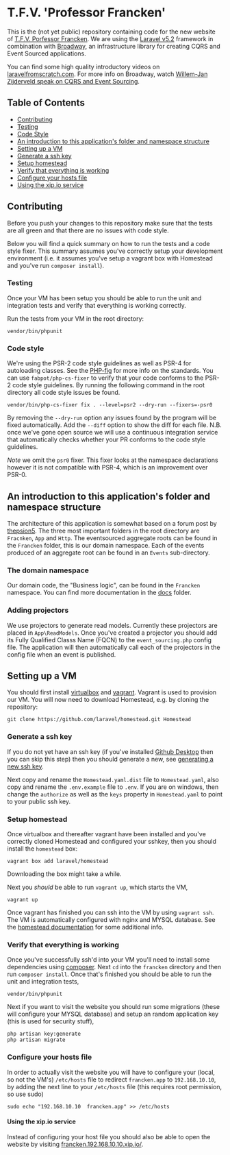 # T.F.V. 'Professor Francken'
This is the (not yet public) repository containing code for the new website of
[T.F.V. Porfessor Francken](http://professorfrancken.nl/).
We are using the [Laravel v5.2](http://laravel.com/docs/5.2) framework in
combination with [Broadway](http://github.com/qandidate-labs/broadway), an
infrastructure library for creating CQRS and Event Sourced applications.

You can find some high quality introductory videos on
[laravelfromscratch.com](laravelfromscratch.com).
For more info on Broadway, watch
[Willem-Jan Zijderveld speak on CQRS and Event Sourcing](https://www.youtube.com/watch?v=d1PDPsxWGqM).

## Table of Contents
* [Contributing](#Contributing)
 * [Testing](#Testing)
 * [Code Style](#Code-style)
* [An introduction to this application's folder and namespace structure](#An-introduction-to-this-application's-folder-and-namespace-structure)
* [Setting up a VM](#Setting-up-a-VM)
 * [Generate a ssh key](#generate-a-ssh-key)
 * [Setup homestead](#setup-homestead)
 * [Verify that everything is working](#verify-that-everything-is-working)
 * [Configure your hosts file](#configure-your-hosts-file)
  * [Using the xip.io service](#using-the-xipio-service)

## Contributing
Before you push your changes to this repository make sure that the tests are all
green and that there are no issues with code style.

Below you will find a quick summary on how to run the tests and a code style
fixer.
This summary assumes you've correctly setup your development environment (i.e.
it assumes you've setup a vagrant box with Homestead and you've run `composer install`).

### Testing
Once your VM has been setup you should be able to run the unit and integration
tests and verify that everything is working correctly.

Run the tests from your VM in the root directory:
```
vendor/bin/phpunit
```

### Code style
We're using the PSR-2 code style guidelines as well as PSR-4 for autoloading classes.
See the [PHP-fig](http://www.php-fig.org/psr/) for more info on the standards.
You can use `fabpot/php-cs-fixer` to verify that your code conforms to the PSR-2
code style guidelines. By running the following command in the root directory
all code style issues be found.
```
vendor/bin/php-cs-fixer fix . --level=psr2 --dry-run --fixers=-psr0
```
By removing the `--dry-run` option any issues found by the program will be fixed
automatically. Add the `--diff` option to show the diff for each file.
N.B. once we've gone open source we will use a continuous integration service
that automatically checks whether your PR conforms to the code style guidelines.

*Note* we omit the `psr0` fixer. This fixer looks at the namespace declarations
however it is not compatible with PSR-4, which is an improvement over PSR-0.


## An introduction to this application's folder and namespace structure
The architecture of this application is somewhat based on a forum post by
[thepsion5](https://laracasts.com/discuss/channels/general-discussion/folder-and-namespace-structure-with-ddd).
The three most important folders in the root directory are `Fracnken`, `App` and
`Http`. The eventsourced aggregate roots can be found in the `Francken` folder,
this is our domain namespace. Each of the events produced of an aggregate root
can be found in an `Events` sub-directory.

### The domain namespace
Our domain code, the "Business logic", can be found in the `Francken` namespace.
You can find more documentation in the [docs](docs/) folder.

### Adding projectors
We use projectors to generate read models. Currently these projectors are placed
in `App\ReadModels`. Once you've created a projector you should add its Fully
Qualified Classs Name (FQCN) to the `event_sourcing.php` config file.
The application will then automatically call each of the projectors in the
config file when an event is published.

## Setting up a VM
You should first install [virtualbox](https://www.virtualbox.org/wiki/Downloads)
and [vagrant](https://www.vagrantup.com/).
Vagrant is used to provision our VM.
You will now need to download Homestead, e.g. by cloning the repository:
```
git clone https://github.com/laravel/homestead.git Homestead
```

### Generate a ssh key
If you do not yet have an ssh key (if you've installed
[Github Desktop](https://desktop.github.com/) then you can skip this step) then
you should generate a new, see
[generating a new ssh key](https://help.github.com/articles/generating-a-new-ssh-key/).

Next copy and rename the `Homestead.yaml.dist` file to `Homestead.yaml`, also
copy and rename the `.env.example` file to `.env`.
If you are on windows, then change the `authorize` as well as the `keys` property in `Homestead.yaml` to point to your
public ssh key.

### Setup homestead
Once virtualbox and thereafter vagrant have been installed and you've correctly
cloned Homestead and configured your sshkey, then you should install the
`homestead` box:
```
vagrant box add laravel/homestead
```
Downloading the box might take a while.

Next you *should* be able to run `vagrant up`, which starts the VM,
```
vagrant up
```
Once vagrant has finished you can ssh into the VM by using `vagrant ssh`. The VM
is automatically configured with nginx and MYSQL database. See the
[homestead documentation](https://laravel.com/docs/5.2/homestead) for some
additional info.

### Verify that everything is working
Once you've successfully ssh'd into your VM you'll need to install some
dependencies using [composer](http://getcomposer.org/).
Next `cd` into the `francken` directory and then run `composer install`.
Once that's finished you should be able to run the unit and integration tests,
```
vendor/bin/phpunit
```

Next if you want to visit the website you should run some migrations (these will
configure your MYSQL database) and setup an random application key (this is used
for security stuff),
```
php artisan key:generate
php artisan migrate
```

### Configure your hosts file
In order to actually visit the website you will have to configure your (local,
so not the VM's)
`/etc/hosts` file to redirect `francken.app` to `192.168.10.10`, by adding the
next line to your `/etc/hosts` file (this requires root permission, so use sudo)
```
sudo echo "192.168.10.10  francken.app" >> /etc/hosts
```

#### Using the xip.io service
Instead of configuring your host file you should also be able to open the
website by visiting [francken.192.168.10.10.xip.io/](http://francken.192.168.10.10.xip.io/).

